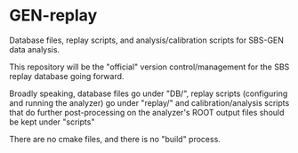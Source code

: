 # GEN-replay

Database files, replay scripts, and analysis/calibration scripts for SBS-GEN data analysis.

This repository will be the "official" version control/management for the SBS replay database going forward.

Broadly speaking, database files go under "DB/", replay scripts (configuring and running the analyzer) go under "replay/" and calibration/analysis scripts that do further post-processing
on the analyzer's ROOT output files should be kept under "scripts"

There are no cmake files, and there is no "build" process.


